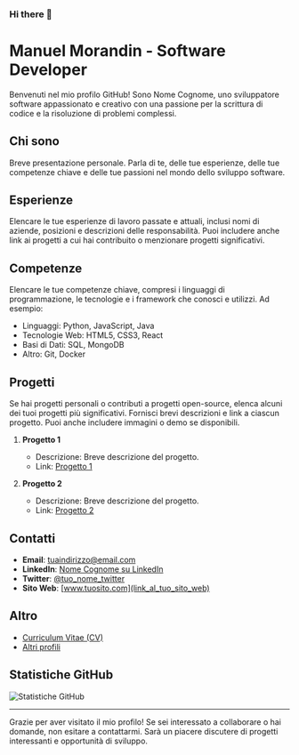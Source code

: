 ### Hi there 👋

<!--
**MoRa2297/MoRa2297** is a ✨ _special_ ✨ repository because its `README.md` (this file) appears on your GitHub profile.

Here are some ideas to get you started:

- 🔭 I’m currently working on ...
- 🌱 I’m currently learning ...
- 👯 I’m looking to collaborate on ...
- 🤔 I’m looking for help with ...
- 💬 Ask me about ...
- 📫 How to reach me: ...
- 😄 Pronouns: ...
- ⚡ Fun fact: ...
-->
# Manuel Morandin - Software Developer

Benvenuti nel mio profilo GitHub! Sono Nome Cognome, uno sviluppatore software appassionato e creativo con una passione per la scrittura di codice e la risoluzione di problemi complessi.

## Chi sono

Breve presentazione personale. Parla di te, delle tue esperienze, delle tue competenze chiave e delle tue passioni nel mondo dello sviluppo software.

## Esperienze

Elencare le tue esperienze di lavoro passate e attuali, inclusi nomi di aziende, posizioni e descrizioni delle responsabilità. Puoi includere anche link ai progetti a cui hai contribuito o menzionare progetti significativi.

## Competenze

Elencare le tue competenze chiave, compresi i linguaggi di programmazione, le tecnologie e i framework che conosci e utilizzi. Ad esempio:

- Linguaggi: Python, JavaScript, Java
- Tecnologie Web: HTML5, CSS3, React
- Basi di Dati: SQL, MongoDB
- Altro: Git, Docker

## Progetti

Se hai progetti personali o contributi a progetti open-source, elenca alcuni dei tuoi progetti più significativi. Fornisci brevi descrizioni e link a ciascun progetto. Puoi anche includere immagini o demo se disponibili.

1. **Progetto 1**
   - Descrizione: Breve descrizione del progetto.
   - Link: [Progetto 1](link_al_progetto)

2. **Progetto 2**
   - Descrizione: Breve descrizione del progetto.
   - Link: [Progetto 2](link_al_progetto)

## Contatti

- **Email**: tuaindirizzo@email.com
- **LinkedIn**: [Nome Cognome su LinkedIn](link_al_profilo_LinkedIn)
- **Twitter**: [@tuo_nome_twitter](link_al_profilo_twitter)
- **Sito Web**: [www.tuosito.com](link_al_tuo_sito_web)

## Altro

- [Curriculum Vitae (CV)](link_al_tuo_CV)
- [Altri profili](link_ad_altri_profiligithub)

## Statistiche GitHub

![Statistiche GitHub](https://github-readme-stats.vercel.app/api?username=tuonome&show_icons=true&theme=dark)

---

Grazie per aver visitato il mio profilo! Se sei interessato a collaborare o hai domande, non esitare a contattarmi. Sarà un piacere discutere di progetti interessanti e opportunità di sviluppo.

